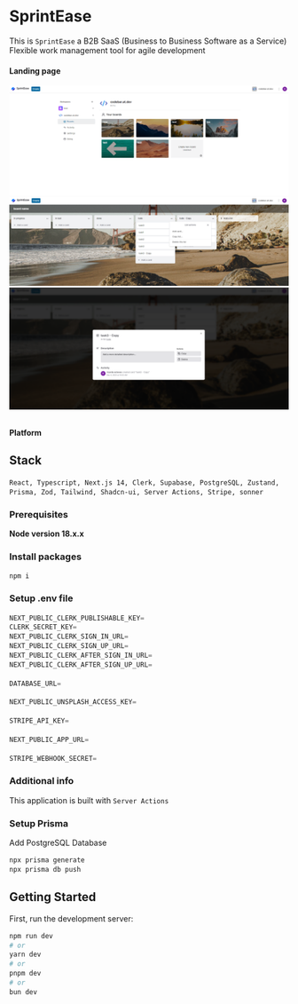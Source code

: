 # SprintEase

This is `SprintEase` a B2B SaaS (Business to Business Software as a Service) Flexible work management tool for agile development

#### Landing page

<img src="/demo-images/app-boards.PNG"/>
<img src="/demo-images/board.PNG"/>
<img src="/demo-images/task-info.PNG"/>

##

#### Platform

##

## Stack

`React, Typescript, Next.js 14, Clerk, Supabase, PostgreSQL, Zustand, Prisma, Zod, Tailwind, Shadcn-ui, Server Actions, Stripe, sonner`

### Prerequisites

**Node version 18.x.x**

### Install packages

```shell
npm i
```

### Setup .env file

```js
NEXT_PUBLIC_CLERK_PUBLISHABLE_KEY=
CLERK_SECRET_KEY=
NEXT_PUBLIC_CLERK_SIGN_IN_URL=
NEXT_PUBLIC_CLERK_SIGN_UP_URL=
NEXT_PUBLIC_CLERK_AFTER_SIGN_IN_URL=
NEXT_PUBLIC_CLERK_AFTER_SIGN_UP_URL=

DATABASE_URL=

NEXT_PUBLIC_UNSPLASH_ACCESS_KEY=

STRIPE_API_KEY=

NEXT_PUBLIC_APP_URL=

STRIPE_WEBHOOK_SECRET=
```

### Additional info

This application is built with `Server Actions`

### Setup Prisma

Add PostgreSQL Database

```bash
npx prisma generate
npx prisma db push

```

## Getting Started

First, run the development server:

```bash
npm run dev
# or
yarn dev
# or
pnpm dev
# or
bun dev
```
